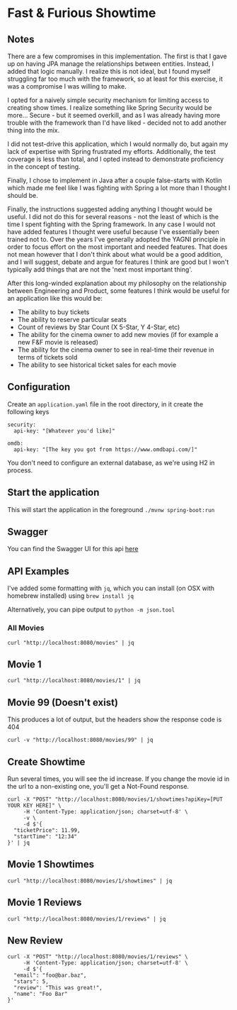 # Fast & Furious Showtime

## Notes
There are a few compromises in this implementation. The first
is that I gave up on having JPA manage the relationships
between entities. Instead, I added that logic manually. I realize
this is not ideal, but I found myself struggling far too much
with the framework, so at least for this exercise, it was a compromise
I was willing to make.

I opted for a naively simple security mechanism for limiting
access to creating show times. I realize something like
Spring Security would be more... Secure - but it seemed
overkill, and as I was already having more trouble with
the framework than I'd have liked - decided not to add
another thing into the mix.

I did not test-drive this application, which I would 
normally do, but again my lack of expertise with
Spring frustrated my efforts. Additionally, the
test coverage is less than total, and I opted instead 
to demonstrate proficiency in the concept of testing.

Finally, I chose to implement in Java after a couple
false-starts with Kotlin which made me feel like I
was fighting with Spring a lot more than I thought
I should be.

Finally, the instructions suggested adding anything
I thought would be useful. I did not do this for several
reasons - not the least of which is the time I spent
fighting with the Spring framework. In any case
I would not have added features I thought were useful
because I've essentially been trained not to. Over
the years I've generally adopted the YAGNI principle
in order to focus effort on the most important and
needed features. That does not mean however that I
don't think about what would be a good addition, and
I will suggest, debate and argue for features I think
are good but I won't typically add things that are
not the 'next most important thing'.

After this long-winded explanation about my philosophy
on the relationship between Engineering and Product,
some features I think would be useful for an application
like this would be:

 * The ability to buy tickets
 * The ability to reserve particular seats
 * Count of reviews by Star Count (X 5-Star, Y 4-Star, etc)
 * The ability for the cinema owner to add new movies 
 (if for example a new F&F movie is released)
 * The ability for the cinema owner to see in real-time
 their revenue in terms of tickets sold
 * The ability to see historical ticket sales for each movie 

## Configuration
Create an `application.yaml` file in the root directory, in it
create the following keys
```
security:
  api-key: "[Whatever you'd like]"

omdb:
  api-key: "[The key you got from https://www.omdbapi.com/]"

```

You don't need to configure an external database, as we're
using H2 in process. 

## Start the application
This will start the application in the foreground
`./mvnw spring-boot:run`

## Swagger
You can find the Swagger UI for this api [here](`http://localhost:8080/swagger-ui/index.html`)

## API Examples
I've added some formatting with `jq`, which you can
install (on OSX with homebrew installed) using
`brew install jq`

Alternatively, you can pipe output to `python -m json.tool` 

### All Movies
```
curl "http://localhost:8080/movies" | jq
```

## Movie 1
```
curl "http://localhost:8080/movies/1" | jq
```

## Movie 99 (Doesn't exist)
This produces a lot of output, but the headers show
the response code is 404
```
curl -v "http://localhost:8080/movies/99" | jq
```

## Create Showtime
Run several times, you will see the id increase. If you change
the movie id in the url to a non-existing one, you'll get a 
Not-Found response.
```
curl -X "POST" "http://localhost:8080/movies/1/showtimes?apiKey=[PUT YOUR KEY HERE]" \
     -H 'Content-Type: application/json; charset=utf-8' \
     -v \
     -d $'{
  "ticketPrice": 11.99,
  "startTime": "12:34"
}' | jq
```

## Movie 1 Showtimes
```
curl "http://localhost:8080/movies/1/showtimes" | jq
```

## Movie 1 Reviews
```
curl "http://localhost:8080/movies/1/reviews" | jq
```
## New Review
```
curl -X "POST" "http://localhost:8080/movies/1/reviews" \
     -H 'Content-Type: application/json; charset=utf-8' \
     -d $'{
  "email": "foo@bar.baz",
  "stars": 5,
  "review": "This was great!",
  "name": "Foo Bar"
}'
```